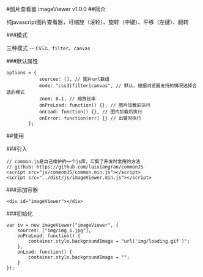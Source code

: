 #图片查看器 imageViewer v1.0.0
##简介

纯javascript图片查看器，可缩放（滚轮）、旋转（中键）、平移（左键）、翻转

###模式

三种模式 -- `CSS3`、`filter`、`canvas`

###默认属性

    options = {
                sources: [], // 图片url数组
                mode: "css3|filter|canvas", // 默认，根据浏览器支持的情况选择合适的模式
                zoom: 0.1, // 缩放比率
                onPreLoad: function() {}, // 图片加载前执行
                onLoad: function() {}, // 图片加载后执行
                onError: function(err) {} // 出错时执行
            };

##使用

###引入

    // common.js是自己维护的一个js库，汇集了开发时常用的方法
    // github: https://github.com/laixiangran/commonJS
    <script src="js/commonJS/common.min.js"></script>
    <script src="../dist/js/imageViewer.min.js"></script>
    
###添加容器

    <div id="imageViewer"></div>
    
###初始化

    var iv = new imageViewer("imageViewer", {
        sources: ["img/img_1.jpg"],
        onPreLoad: function() {
            container.style.backgroundImage = "url('img/loading.gif')";
        },
        onLoad: function() {
            container.style.backgroundImage = "";
        }
    });

